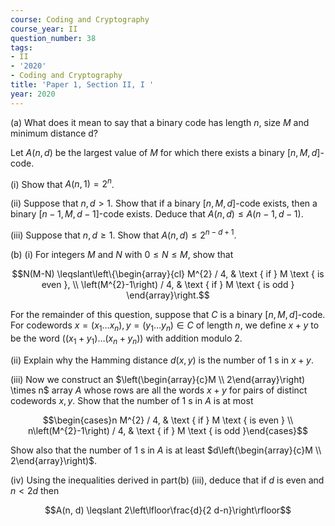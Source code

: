 ```yaml
---
course: Coding and Cryptography
course_year: II
question_number: 38
tags:
- II
- '2020'
- Coding and Cryptography
title: 'Paper 1, Section II, I '
year: 2020
---
```




(a) What does it mean to say that a binary code has length $n$, size $M$ and minimum distance d?

Let $A(n, d)$ be the largest value of $M$ for which there exists a binary $[n, M, d]$-code.

(i) Show that $A(n, 1)=2^{n}$.

(ii) Suppose that $n, d>1$. Show that if a binary $[n, M, d]$-code exists, then a binary $[n-1, M, d-1]$-code exists. Deduce that $A(n, d) \leqslant A(n-1, d-1)$.

(iii) Suppose that $n, d \geqslant 1$. Show that $A(n, d) \leqslant 2^{n-d+1}$.

(b) (i) For integers $M$ and $N$ with $0 \leqslant N \leqslant M$, show that

$$N(M-N) \leqslant\left\{\begin{array}{cl}
M^{2} / 4, & \text { if } M \text { is even }, \\
\left(M^{2}-1\right) / 4, & \text { if } M \text { is odd }
\end{array}\right.$$

For the remainder of this question, suppose that $C$ is a binary $[n, M, d]$-code. For codewords $x=\left(x_{1} \ldots x_{n}\right), y=\left(y_{1} \ldots y_{n}\right) \in C$ of length $n$, we define $x+y$ to be the word $\left(\left(x_{1}+y_{1}\right) \ldots\left(x_{n}+y_{n}\right)\right)$ with addition modulo $2 .$

(ii) Explain why the Hamming distance $d(x, y)$ is the number of 1 s in $x+y$.

(iii) Now we construct an $\left(\begin{array}{c}M \\ 2\end{array}\right) \times n$ array $A$ whose rows are all the words $x+y$ for pairs of distinct codewords $x, y$. Show that the number of $1 \mathrm{~s}$ in $A$ is at most

$$\begin{cases}n M^{2} / 4, & \text { if } M \text { is even } \\ n\left(M^{2}-1\right) / 4, & \text { if } M \text { is odd }\end{cases}$$

Show also that the number of $1 \mathrm{~s}$ in $A$ is at least $d\left(\begin{array}{c}M \\ 2\end{array}\right)$.

(iv) Using the inequalities derived in part(b) (iii), deduce that if $d$ is even and $n<2 d$ then

$$A(n, d) \leqslant 2\left\lfloor\frac{d}{2 d-n}\right\rfloor$$